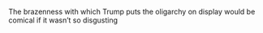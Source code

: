 The brazenness with which Trump puts the oligarchy on display would be comical if it wasn’t so disgusting